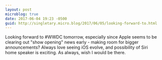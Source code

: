 ```yaml
---
layout: post
microblog: true
date: 2017-06-04 19:23 -0500
guid: http://singletary.micro.blog/2017/06/05/looking-forward-to.html
---
```

Looking forward to #WWDC tomorrow, especially since Apple seems to be clearing out "show opening" news early - making room for bigger announcements? Always love seeing iOS evolve, and possibility of Siri home speaker is exciting. As always, wish I would be there.
